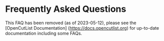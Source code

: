# Frequently Asked Questions

This FAQ has been removed (as of 2023-05-12), please see the [OpenCutList Documentation] (https://docs.opencutlist.org) for up-to-date documentation including some FAQs.
